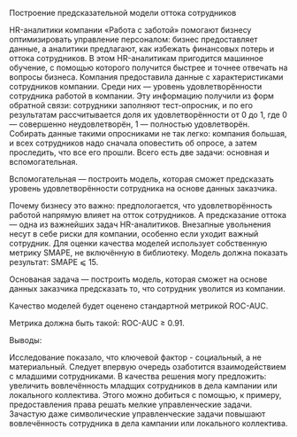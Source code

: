 Построение предсказательной модели оттока сотрудников

HR-аналитики компании «Работа с заботой» помогают бизнесу оптимизировать управление персоналом: бизнес предоставляет данные, а аналитики предлагают, как избежать финансовых потерь и оттока сотрудников. В этом HR-аналитикам пригодится машинное обучение, с помощью которого получится быстрее и точнее отвечать на вопросы бизнеса. Компания предоставила данные с характеристиками сотрудников компании. Среди них — уровень удовлетворённости сотрудника работой в компании. Эту информацию получили из форм обратной связи: сотрудники заполняют тест-опросник, и по его результатам рассчитывается доля их удовлетворённости от 0 до 1, где 0 — совершенно неудовлетворён, 1 — полностью удовлетворён. Собирать данные такими опросниками не так легко: компания большая, и всех сотрудников надо сначала оповестить об опросе, а затем проследить, что все его прошли. Всего есть две задачи: основная и вспомогательная.

Вспомогательная — построить модель, которая сможет предсказать уровень удовлетворённости сотрудника на основе данных заказчика.

Почему бизнесу это важно: предпологается, что удовлетворённость работой напрямую влияет на отток сотрудников. А предсказание оттока — одна из важнейших задач HR-аналитиков. Внезапные увольнения несут в себе риски для компании, особенно если уходит важный сотрудник. Для оценки качества моделей использует собственную метрику SMAPE, не включённую в библиотеку. Модель должна показать результат: SMAPE ⩽ 15.

Основаная задача — построить модель, которая сможет на основе данных заказчика предсказать то, что сотрудник уволится из компании.

Качество моделей будет оценено стандартной метрикой ROC-AUC.

Метрика должна быть такой: ROC-AUC ≥ 0.91.

Выводы:

Исследование показало, что ключевой фактор - социальный, а не материальный. Следует впервую очередь озаботится взаимодействием с младшими сотрудниками. В качества решения могу предложить: увеличить вовлечённость младщих сотрудников в дела кампании или локального коллектива. Этого можно добиться с помощью, к примеру, предоставления права решать мелкие управленческие задачи. Зачастую даже символические управленческие задачи повышают вовлечённость сотрудника в дела кампании или локального коллектива.
